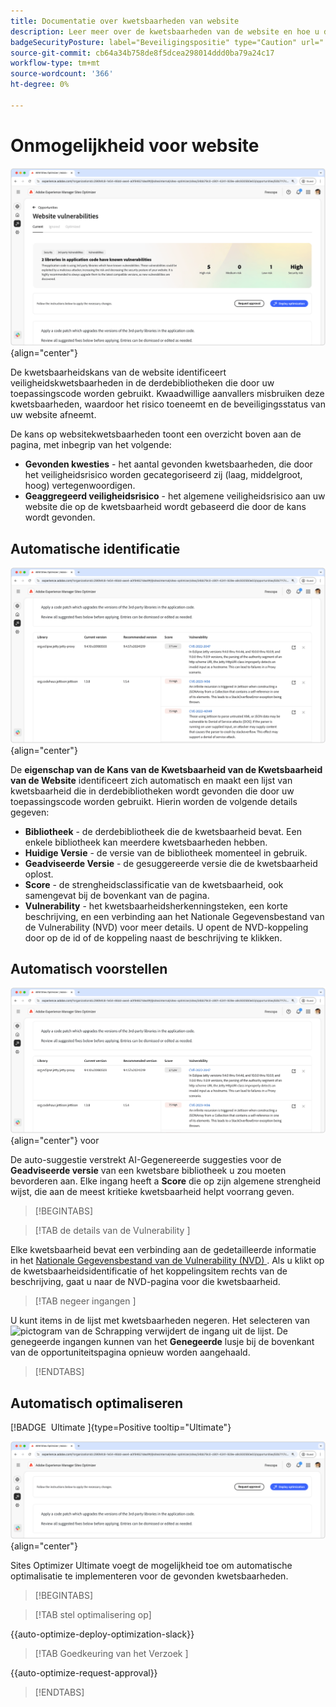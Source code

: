 ```yaml
---
title: Documentatie over kwetsbaarheden van website
description: Leer meer over de kwetsbaarheden van de website en hoe u deze kunt gebruiken om de beveiliging van uw website te verhogen.
badgeSecurityPosture: label="Beveiligingspositie" type="Caution" url="../../opportunity-types/security-posture.md" tooltip="Beveiligingspositie"
source-git-commit: cb64a34b758de8f5dcea298014ddd0ba79a24c17
workflow-type: tm+mt
source-wordcount: '366'
ht-degree: 0%

---
```



# Onmogelijkheid voor website

![ de kwetsbaarheidskans van de Website ](./assets/website-vulnerabilities/hero.png){align="center"}

De kwetsbaarheidskans van de website identificeert veiligheidskwetsbaarheden in de derdebibliotheken die door uw toepassingscode worden gebruikt. Kwaadwillige aanvallers misbruiken deze kwetsbaarheden, waardoor het risico toeneemt en de beveiligingsstatus van uw website afneemt.

De kans op websitekwetsbaarheden toont een overzicht boven aan de pagina, met inbegrip van het volgende:

* **Gevonden kwesties** - het aantal gevonden kwetsbaarheden, die door het veiligheidsrisico worden gecategoriseerd zij (laag, middelgroot, hoog) vertegenwoordigen.
* **Geaggregeerd veiligheidsrisico** - het algemene veiligheidsrisico aan uw website die op de kwetsbaarheid wordt gebaseerd die door de kans wordt gevonden.

## Automatische identificatie

![ auto-identificeer websitekwetsbaarheden ](./assets/website-vulnerabilities/auto-identify.png){align="center"}

De **eigenschap van de Kans van de Kwetsbaarheid van de Kwetsbaarheid van de Website** identificeert zich automatisch en maakt een lijst van kwetsbaarheid die in derdebibliotheken wordt gevonden die door uw toepassingscode worden gebruikt. Hierin worden de volgende details gegeven:

* **Bibliotheek** - de derdebibliotheek die de kwetsbaarheid bevat. Een enkele bibliotheek kan meerdere kwetsbaarheden hebben.
* **Huidige Versie** - de versie van de bibliotheek momenteel in gebruik.
* **Geadviseerde Versie** - de gesuggereerde versie die de kwetsbaarheid oplost.
* **Score** - de strengheidsclassificatie van de kwetsbaarheid, ook samengevat bij de bovenkant van de pagina.
* **Vulnerability** - het kwetsbaarheidsherkenningsteken, een korte beschrijving, en een verbinding aan het Nationale Gegevensbestand van de Vulnerability (NVD) voor meer details. U opent de NVD-koppeling door op de id of de koppeling naast de beschrijving te klikken.

## Automatisch voorstellen

![ automatisch-stelt websitekwetsbaarheden ](./assets/website-vulnerabilities/auto-suggest.png){align="center"} voor

De auto-suggestie verstrekt AI-Gegenereerde suggesties voor de **Geadviseerde versie** van een kwetsbare bibliotheek u zou moeten bevorderen aan. Elke ingang heeft a **Score** die op zijn algemene strengheid wijst, die aan de meest kritieke kwetsbaarheid helpt voorrang geven.

>[!BEGINTABS]

>[!TAB  de details van de Vulnerability ]

Elke kwetsbaarheid bevat een verbinding aan de gedetailleerde informatie in het [ Nationale Gegevensbestand van de Vulnerability (NVD) ](https://nvd.nist.gov/). Als u klikt op de kwetsbaarheidsidentificatie of het koppelingsitem rechts van de beschrijving, gaat u naar de NVD-pagina voor die kwetsbaarheid.

>[!TAB  negeer ingangen ]

U kunt items in de lijst met kwetsbaarheden negeren. Het selecteren van ![ pictogram van de Schrapping ](https://spectrum.adobe.com/static/icons/ui_18/CrossSize500.svg) verwijdert de ingang uit de lijst. De genegeerde ingangen kunnen van het **Genegeerde** lusje bij de bovenkant van de opportuniteitspagina opnieuw worden aangehaald.<!---right now it does not seem to be implemented, but the page description mentions this functionality-->

>[!ENDTABS]


## Automatisch optimaliseren

[!BADGE &#x200B; Ultimate &#x200B;]{type=Positive tooltip="Ultimate"}

![ automatisch-optimaliseer website kwetsbaarheid ](./assets/website-vulnerabilities/auto-optimize.png){align="center"}

Sites Optimizer Ultimate voegt de mogelijkheid toe om automatische optimalisatie te implementeren voor de gevonden kwetsbaarheden.

>[!BEGINTABS]

>[!TAB stel optimalisering  op]

{{auto-optimize-deploy-optimization-slack}}

>[!TAB  Goedkeuring van het Verzoek ]

{{auto-optimize-request-approval}}

>[!ENDTABS]